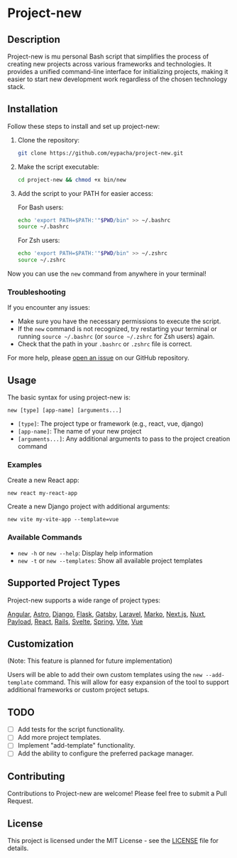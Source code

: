 # Project-new

## Description
Project-new is mu personal Bash script that simplifies the process of creating new projects across various frameworks and technologies. It provides a unified command-line interface for initializing projects, making it easier to start new development work regardless of the chosen technology stack.

## Installation

Follow these steps to install and set up project-new:

1. Clone the repository:
   ```bash
   git clone https://github.com/eypacha/project-new.git
   ```

2. Make the script executable:
   ```bash
   cd project-new && chmod +x bin/new
   ```

3. Add the script to your PATH for easier access:
   
   For Bash users:
   ```bash
   echo 'export PATH=$PATH:'"$PWD/bin" >> ~/.bashrc
   source ~/.bashrc
   ```
   
   For Zsh users:
   ```bash
   echo 'export PATH=$PATH:'"$PWD/bin" >> ~/.zshrc
   source ~/.zshrc
   ```

Now you can use the `new` command from anywhere in your terminal!

### Troubleshooting

If you encounter any issues:

- Make sure you have the necessary permissions to execute the script.
- If the `new` command is not recognized, try restarting your terminal or running `source ~/.bashrc` (or `source ~/.zshrc` for Zsh users) again.
- Check that the path in your `.bashrc` or `.zshrc` file is correct.

For more help, please [open an issue](https://github.com/eypacha/project-new/issues) on our GitHub repository.

## Usage

The basic syntax for using project-new is:

```
new [type] [app-name] [arguments...]
```

- `[type]`: The project type or framework (e.g., react, vue, django)
- `[app-name]`: The name of your new project
- `[arguments...]`: Any additional arguments to pass to the project creation command

### Examples

Create a new React app:
```
new react my-react-app
```

Create a new Django project with additional arguments:
```
new vite my-vite-app --template=vue
```

### Available Commands

- `new -h` or `new --help`: Display help information
- `new -t` or `new --templates`: Show all available project templates

## Supported Project Types

Project-new supports a wide range of project types:

[Angular](https://angular.io/), [Astro](https://astro.build/), [Django](https://www.djangoproject.com/), [Flask](https://flask.palletsprojects.com/), [Gatsby](https://www.gatsbyjs.com/), [Laravel](https://laravel.com/), [Marko](https://markojs.com/), [Next.js](https://nextjs.org/), [Nuxt](https://nuxtjs.org/), [Payload](https://payloadcms.com/), [React](https://reactjs.org/), [Rails](https://rubyonrails.org/), [Svelte](https://svelte.dev/), [Spring](https://spring.io/), [Vite](https://vitejs.dev/), [Vue](https://vuejs.org/)


## Customization

(Note: This feature is planned for future implementation)

Users will be able to add their own custom templates using the `new --add-template` command. This will allow for easy expansion of the tool to support additional frameworks or custom project setups.

## TODO

- [ ] Add tests for the script functionality.
- [ ] Add more project templates.
- [ ] Implement "add-template" functionality.
- [ ] Add the ability to configure the preferred package manager.

## Contributing

Contributions to Project-new are welcome! Please feel free to submit a Pull Request.

## License

This project is licensed under the MIT License - see the [LICENSE](LICENSE) file for details.